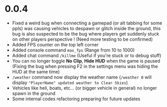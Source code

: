 # 0.0.4

* Fixed a weird bug when connecting a gamepad (or alt tabbing for some ppls) was causing vehicles to despawn or glitch inside the ground, this bug is also suspected to be the bug where players get suddenly stuck on other players perspective ! (Need more testing to be confirmed)
* Added FPS counter on the top left corner
* Added console command `max_fps` (Range from 10 to 1000)
* Added chat command `/killme` (Useful if you're stuck or to debug stuff)
* You can no longer toggle **No Clip**, **Hide HUD** when the game is paused (Fixing the bug when pressing F2 in the settings menu was hiding the HUD at the same time)
* `/weather` command now display the weather name (`/weather 0` will display `"PlayerName" updated weather to Clear Skies`)
* Vehicles like heli, boats, etc... (or bigger vehicle in general) no longer spawn in the ground
* Some internal codes refactoring preparing for future updates
